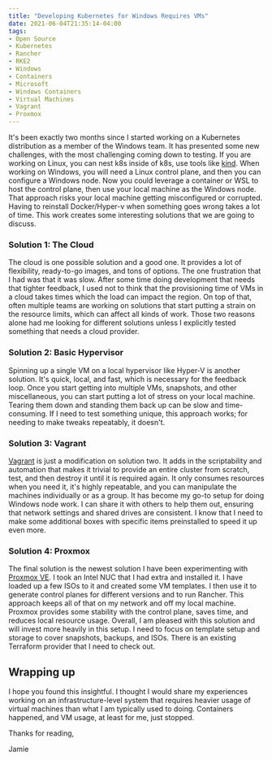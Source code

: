 ```yaml
---
title: "Developing Kubernetes for Windows Requires VMs"
date: 2021-06-04T21:35:14-04:00
tags:
- Open Source
- Kubernetes
- Rancher
- RKE2
- Windows
- Containers
- Microsoft
- Windows Containers
- Virtual Machines
- Vagrant
- Proxmox
---
```


It's been exactly two months since I started working on a Kubernetes distribution as a member of the Windows team. It has presented some new challenges, with the most challenging coming down to testing. If you are working on Linux, you can nest k8s inside of k8s, use tools like [kind](https://kind.sigs.k8s.io/). When working on Windows, you will need a Linux control plane, and then you can configure a Windows node. Now you could leverage a container or WSL to host the control plane, then use your local machine as the Windows node. That approach risks your local machine getting misconfigured or corrupted. Having to reinstall Docker/Hyper-v when something goes wrong takes a lot of time. This work creates some interesting solutions that we are going to discuss.

### Solution 1: The Cloud

The cloud is one possible solution and a good one. It provides a lot of flexibility, ready-to-go images, and tons of options. The one frustration that I had was that it was slow. After some time doing development that needs that tighter feedback, I used not to think that the provisioning time of VMs in a cloud takes times which the load can impact the region. On top of that, often multiple teams are working on solutions that start putting a strain on the resource limits, which can affect all kinds of work. Those two reasons alone had me looking for different solutions unless I explicitly tested something that needs a cloud provider.

### Solution 2: Basic Hypervisor

Spinning up a single VM on a local hypervisor like Hyper-V is another solution. It's quick, local, and fast, which is necessary for the feedback loop. Once you start getting into multiple VMs, snapshots, and other miscellaneous, you can start putting a lot of stress on your local machine. Tearing them down and standing them back up can be slow and time-consuming. If I need to test something unique, this approach works; for needing to make tweaks repeatably, it doesn't.

### Solution 3: Vagrant

[Vagrant](https://www.vagrantup.com/) is just a modification on solution two. It adds in the scriptability and automation that makes it trivial to provide an entire cluster from scratch, test, and then destroy it until it is required again. It only consumes resources when you need it, it's highly repeatable, and you can manipulate the machines individually or as a group. It has become my go-to setup for doing Windows node work. I can share it with others to help them out, ensuring that network settings and shared drives are consistent. I know that I need to make some additional boxes with specific items preinstalled to speed it up even more.

### Solution 4: Proxmox

The final solution is the newest solution I have been experimenting with [Proxmox VE](https://www.proxmox.com/en/proxmox-ve). I took an Intel NUC that I had extra and installed it. I have loaded up a few ISOs to it and created some VM templates. I then use it to generate control planes for different versions and to run Rancher. This approach keeps all of that on my network and off my local machine. Proxmox provides some stability with the control plane, saves time, and reduces local resource usage. Overall, I am pleased with this solution and will invest more heavily in this setup. I need to focus on template setup and storage to cover snapshots, backups, and ISOs. There is an existing Terraform provider that I need to check out.

## Wrapping up

I hope you found this insightful. I thought I would share my experiences working on an infrastructure-level system that requires heavier usage of virtual machines than what I am typically used to doing. Containers happened, and VM usage, at least for me, just stopped.

Thanks for reading,

Jamie

